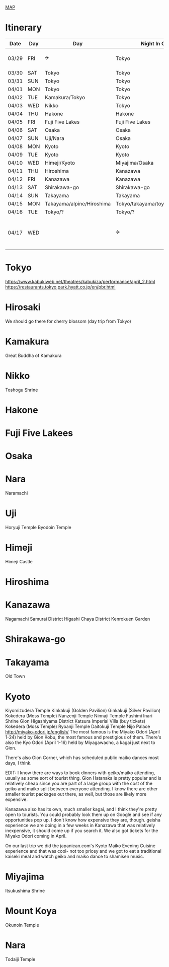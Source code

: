 [MAP](https://www.google.com/maps/d/embed?mid=1GqcsMsJTb3JPUCn7sbIqKMuthIuCuJ0s)

# Itinerary

|  Date | Day   |Day                  |Night In City   |Plan                                                | Accomodations|
|-------|-------|---------------------|----------------|----------------------------------------------------|--------------|
|03/29  |FRI    |✈️                   |Tokyo            |Arrive 15:30 - chill                               |Booked        | 
|03/30  |SAT    |Tokyo                |Tokyo           |                                                    |Booked        | 
|03/31  |SUN    |Tokyo                |Tokyo           |                                                    |Booked        | 
|04/01  |MON    |Tokyo                |Tokyo           |                                                    |Booked        | 
|04/02  |TUE    |Kamakura/Tokyo       |Tokyo           |                                                    |Booked        | 
|04/03  |WED    |Nikko                |Tokyo           |                                                    |Booked        | 
|04/04  |THU    |Hakone               |Hakone          |                                                    |Booked        | 
|04/05  |FRI    |Fuji Five Lakes      |Fuji Five Lakes |                                                    |Booked        |
|04/06  |SAT    |Osaka                |Osaka           |                                                    |Booked        |
|04/07  |SUN    |Uji/Nara             |Osaka           |                                                    |Booked        |
|04/08  |MON    |Kyoto                |Kyoto           |                                                    |Booked        |
|04/09  |TUE    |Kyoto                |Kyoto           |                                                    |Booked        |
|04/10  |WED    |Himeji/Kyoto         |Miyajima/Osaka  |                                                    |Booked        | 
|04/11  |THU    |Hiroshima            |Kanazawa        |                                                    |Booked        |
|04/12  |FRI    |Kanazawa             |Kanazawa        |                                                    |Booked        |
|04/13  |SAT    |Shirakawa-go         |Shirakawa-go    |                                                    |Booked        | 
|04/14  |SUN    |Takayama             |Takayama        |                                                    |Booked        | 
|04/15  |MON    |Takayama/alpine/Hiroshima|Tokyo/takayama/toyama/miyajima|                                  |Booked        | 
|04/16  |TUE    |Tokyo/?                |Tokyo/?        |                                                   |Booked        | 
|04/17  |WED    |                     |✈️              |Leave for airport in the morning                    |Booked        | 


# Tokyo
https://www.kabukiweb.net/theatres/kabukiza/performance/april_2.html
https://restaurants.tokyo.park.hyatt.co.jp/en/pbr.html

# Hirosaki
We should go there for cherry blossom (day trip from Tokyo)

# Kamakura
Great Buddha of Kamakura

# Nikko
Toshogu Shrine

# Hakone
# Fuji Five Lakees
# Osaka

# Nara
Naramachi

# Uji
Horyuji Temple
Byodoin Temple


# Himeji
Himeji Castle

# Hiroshima

# Kanazawa
Nagamachi Samurai District
Higashi Chaya District
Kenrokuen Garden



# Shirakawa-go

# Takayama
Old Town

# Kyoto
Kiyomizudera Temple
Kinkakuji (Golden Pavilion)
Ginkakuji (Silver Pavilion)
Kokedera (Moss Temple)
Nanzenji Temple
Ninnaji Temple
Fushimi Inari Shrine
Gion
Higashiyama District
Katsura Imperial Villa (buy tickets)
Kokedera (Moss Temple)
Ryoanji Temple
Daitokuji Temple
Nijo Palace
http://miyako-odori.jp/english/
 The most famous is the Miyako Odori (April 1-24) held by Gion Kobu, the most famous and prestigious of them. There's also the Kyo Odori (April 1-16) held by Miyagawacho, a kagai just next to Gion.

There's also Gion Corner, which has scheduled public maiko dances most days, I think.

EDIT: I know there are ways to book dinners with geiko/maiko attending, usually as some sort of tourist thing. Gion Hatanaka is pretty popular and is relatively cheap since you are part of a large group with the cost of the geiko and maiko split between everyone attending. I know there are other smaller tourist packages out there, as well, but those are likely more expensive.

Kanazawa also has its own, much smaller kagai, and I think they're pretty open to tourists. You could probably look them up on Google and see if any opportunities pop up. I don't know how expensive they are, though.
geisha experience we are doing in a few weeks in Kanazawa that was relatively inexpensive, it should come up if you search it. We also got tickets for the Miyako Odori coming in April.

On our last trip we did the japanican.com's Kyoto Maiko Evening Cuisine experience and that was cool- not too pricey and we got to eat a traditional kaiseki meal and watch geiko and maiko dance to shamisen music.




# Miyajima
Itsukushima Shrine







# Mount Koya
Okunoin Temple



# Nara
Todaiji Temple
